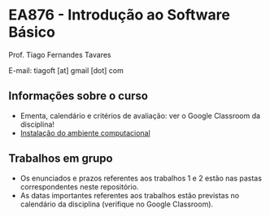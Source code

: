 # EA876 - Introdução ao Software Básico

Prof. Tiago Fernandes Tavares

E-mail: tiagoft [at] gmail [dot] com

## Informações sobre o curso
* Ementa, calendário e critérios de avaliação: ver o Google Classroom da
  disciplina!
* [Instalação do ambiente computacional](PREPARAR.md)

## Trabalhos em grupo
 * Os enunciados e prazos referentes aos trabalhos 1 e 2 estão nas pastas
   correspondentes neste repositório.
 * As datas importantes referentes aos trabalhos estão previstas no calendário
   da disciplina (verifique no Google Classroom).

